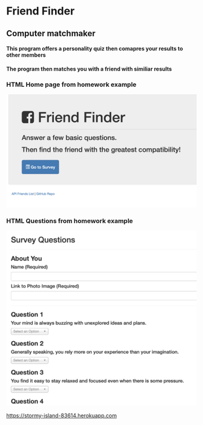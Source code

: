 # Friend Finder

## Computer matchmaker

#### This program offers a personality quiz then comapres your results to other members

#### The program then matches you with a friend with similiar results


### HTML Home page from homework example
![Home Page](./assets/main.png)

### HTML Questions from homework example
![Survey](./assets/survey.png)


https://stormy-island-83614.herokuapp.com
